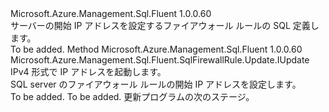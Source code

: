 <Type Name="IWithStartIPAddress" FullName="Microsoft.Azure.Management.Sql.Fluent.SqlFirewallRule.Update.IWithStartIPAddress">
  <TypeSignature Language="C#" Value="public interface IWithStartIPAddress" />
  <TypeSignature Language="ILAsm" Value=".class public interface auto ansi abstract IWithStartIPAddress" />
  <TypeSignature Language="DocId" Value="T:Microsoft.Azure.Management.Sql.Fluent.SqlFirewallRule.Update.IWithStartIPAddress" />
  <TypeSignature Language="VB.NET" Value="Public Interface IWithStartIPAddress" />
  <TypeSignature Language="F#" Value="type IWithStartIPAddress = interface" />
  <AssemblyInfo>
    <AssemblyName>Microsoft.Azure.Management.Sql.Fluent</AssemblyName>
    <AssemblyVersion>1.0.0.60</AssemblyVersion>
  </AssemblyInfo>
  <Interfaces />
  <Docs>
    <summary>
            サーバーの開始 IP アドレスを設定するファイアウォール ルールの SQL 定義します。
            </summary>
    <remarks>To be added.</remarks>
  </Docs>
  <Members>
    <Member MemberName="WithStartIPAddress">
      <MemberSignature Language="C#" Value="public Microsoft.Azure.Management.Sql.Fluent.SqlFirewallRule.Update.IUpdate WithStartIPAddress (string startIPAddress);" />
      <MemberSignature Language="ILAsm" Value=".method public hidebysig newslot virtual instance class Microsoft.Azure.Management.Sql.Fluent.SqlFirewallRule.Update.IUpdate WithStartIPAddress(string startIPAddress) cil managed" />
      <MemberSignature Language="DocId" Value="M:Microsoft.Azure.Management.Sql.Fluent.SqlFirewallRule.Update.IWithStartIPAddress.WithStartIPAddress(System.String)" />
      <MemberSignature Language="VB.NET" Value="Public Function WithStartIPAddress (startIPAddress As String) As IUpdate" />
      <MemberSignature Language="F#" Value="abstract member WithStartIPAddress : string -&gt; Microsoft.Azure.Management.Sql.Fluent.SqlFirewallRule.Update.IUpdate" Usage="iWithStartIPAddress.WithStartIPAddress startIPAddress" />
      <MemberType>Method</MemberType>
      <AssemblyInfo>
        <AssemblyName>Microsoft.Azure.Management.Sql.Fluent</AssemblyName>
        <AssemblyVersion>1.0.0.60</AssemblyVersion>
      </AssemblyInfo>
      <ReturnValue>
        <ReturnType>Microsoft.Azure.Management.Sql.Fluent.SqlFirewallRule.Update.IUpdate</ReturnType>
      </ReturnValue>
      <Parameters>
        <Parameter Name="startIPAddress" Type="System.String" />
      </Parameters>
      <Docs>
        <param name="startIPAddress">IPv4 形式で IP アドレスを起動します。</param>
        <summary>
            SQL server のファイアウォール ルールの開始 IP アドレスを設定します。
            </summary>
        <returns>To be added.</returns>
        <remarks>To be added.</remarks>
        <return>更新プログラムの次のステージ。</return>
      </Docs>
    </Member>
  </Members>
</Type>